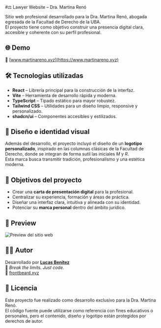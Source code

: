 #⚖️ Lawyer Website – Dra. Martina Renó

Sitio web profesional desarrollado para la Dra. Martina Renó, abogada egresada de la Facultad de Derecho de la UBA.  
El proyecto tiene como objetivo construir una presencia digital clara, accesible y coherente con su perfil profesional.

## 🌐 Demo

🔗 [www.martinareno.xyz](https://www.martinareno.xyz)

## 🛠️ Tecnologías utilizadas

- **React** – Librería principal para la construcción de la interfaz.
- **Vite** – Herramienta de desarrollo rápida y moderna.
- **TypeScript** – Tipado estático para mayor robustez.
- **Tailwind CSS** – Utilidades para un diseño limpio, responsive y personalizado.
- **shadcn/ui** – Componentes accesibles y estilizados.

## 🎨 Diseño e identidad visual

Además del desarrollo, el proyecto incluyó el diseño de un **logotipo personalizado**, inspirado en las columnas clásicas de la Facultad de Derecho, donde se integran de forma sutil las iniciales *M* y *R*.  
Esta marca busca transmitir tradición, profesionalismo y una estética moderna.

## 🎯 Objetivos del proyecto

- Crear una **carta de presentación digital** para la profesional.
- Centralizar su experiencia, formación y áreas de práctica.
- Diseñar una interfaz clara, intuitiva y alineada con su identidad.
- Potenciar su **marca personal** dentro del ámbito jurídico.

## 📸 Preview

![Preview del sitio web](https://i.imgur.com/1rFiYZD.png)

## 👨‍💻 Autor

Desarrollado por [**Lucas Benítez**](https://www.linkedin.com/in/lucasbenitezdev/)  
🚀 *Break the limits. Just code.*  
🔗 [frontbeard.xyz](https://frontbeard.xyz)

## 📝 Licencia

Este proyecto fue realizado como desarrollo exclusivo para la Dra. Martina Renó.  
El código fuente puede utilizarse como referencia con fines educativos o personales, pero el contenido, diseño y logotipo están protegidos por derechos de autor.
